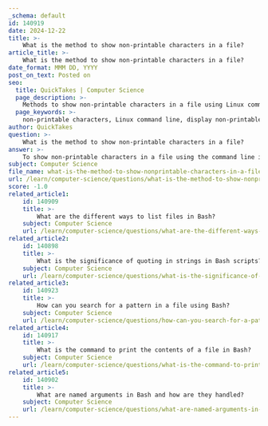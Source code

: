 ```yaml
---
_schema: default
id: 140919
date: 2024-12-22
title: >-
    What is the method to show non-printable characters in a file?
article_title: >-
    What is the method to show non-printable characters in a file?
date_format: MMM DD, YYYY
post_on_text: Posted on
seo:
  title: QuickTakes | Computer Science
  page_description: >-
    Methods to show non-printable characters in a file using Linux command line tools like cat, grep, sed, and less.
  page_keywords: >-
    non-printable characters, Linux command line, display non-printable characters, cat command, grep, sed, less, text file manipulation, caret notation, trailing spaces, visualizing output
author: QuickTakes
question: >-
    What is the method to show non-printable characters in a file?
answer: >-
    To show non-printable characters in a file using the command line in Linux, you can utilize several methods. Here are some effective techniques:\n\n1. **Using `cat` Command**:\n   The `cat` command with the `-v` option can be used to display non-printable characters in a file. For example:\n   ```bash\n   cat -v filename.txt\n   ```\n   This will show the contents of the file along with non-printable characters represented in caret notation.\n\n2. **Using `cat` with `-E` Option**:\n   To also visualize trailing spaces, you can combine the `-v` and `-E` options:\n   ```bash\n   cat -vE filename.txt\n   ```\n   This will display non-printable characters and mark the end of each line with a `$`.\n\n3. **Using `grep`**:\n   You can use `grep` with Perl-compatible regular expressions (PCRE) to find non-printable characters:\n   ```bash\n   grep -P -n "[\x00-\x1F\x7F-\xFF]" input_file\n   ```\n   The `-n` option will show line numbers where non-printable characters are found.\n\n4. **Using `sed`**:\n   Another method is to use `sed` to display non-printable characters with their octal values:\n   ```bash\n   sed -n 'l' filename.txt\n   ```\n   This command will show the contents of the file, with non-printable characters displayed in a visible format.\n\n5. **Using `less`**:\n   If you want to view a file with non-printable characters in a special notation while using the `less` command, you can set it to show control characters:\n   ```bash\n   less -R filename.txt\n   ```\n   However, `less` does not have a built-in option to show non-printable characters like `vi` does with `set list`.\n\nThese methods are useful for identifying and potentially removing unwanted non-printable characters from text files, especially when dealing with files that may have been copied from different sources or edited in various environments.
subject: Computer Science
file_name: what-is-the-method-to-show-nonprintable-characters-in-a-file.md
url: /learn/computer-science/questions/what-is-the-method-to-show-nonprintable-characters-in-a-file
score: -1.0
related_article1:
    id: 140909
    title: >-
        What are the different ways to list files in Bash?
    subject: Computer Science
    url: /learn/computer-science/questions/what-are-the-different-ways-to-list-files-in-bash
related_article2:
    id: 140898
    title: >-
        What is the significance of quoting in strings in Bash scripts?
    subject: Computer Science
    url: /learn/computer-science/questions/what-is-the-significance-of-quoting-in-strings-in-bash-scripts
related_article3:
    id: 140923
    title: >-
        How can you search for a pattern in a file using Bash?
    subject: Computer Science
    url: /learn/computer-science/questions/how-can-you-search-for-a-pattern-in-a-file-using-bash
related_article4:
    id: 140917
    title: >-
        What is the command to print the contents of a file in Bash?
    subject: Computer Science
    url: /learn/computer-science/questions/what-is-the-command-to-print-the-contents-of-a-file-in-bash
related_article5:
    id: 140902
    title: >-
        What are named arguments in Bash and how are they handled?
    subject: Computer Science
    url: /learn/computer-science/questions/what-are-named-arguments-in-bash-and-how-are-they-handled
---
```


&nbsp;